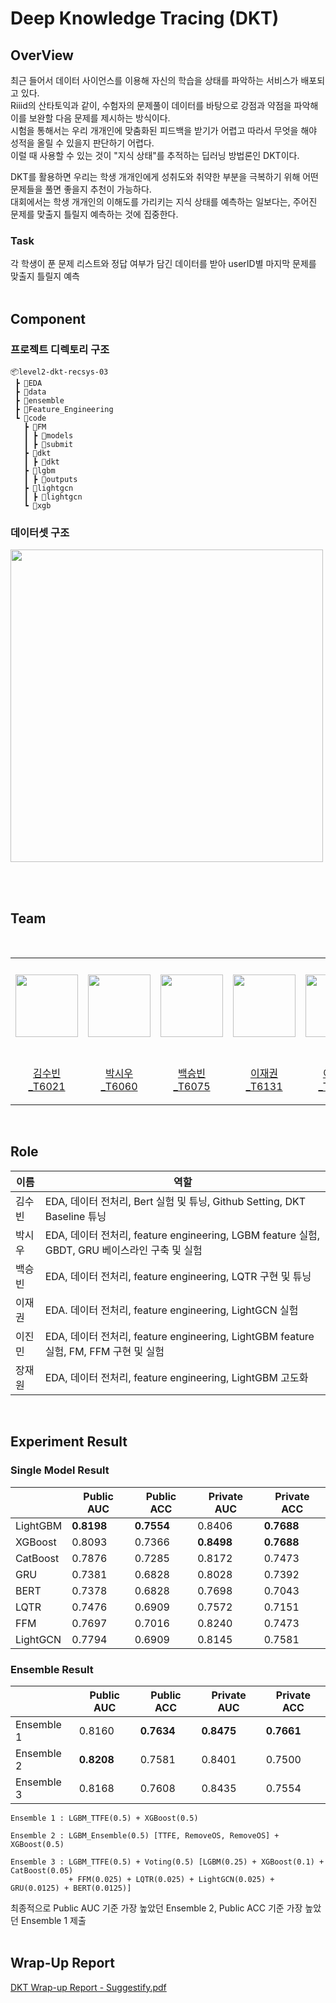 # Deep Knowledge Tracing (DKT)

## OverView
최근 들어서 데이터 사이언스를 이용해 자신의 학습을 상태를 파악하는 서비스가 배포되고 있다.  
Riiid의 산타토익과 같이, 수험자의 문제풀이 데이터를 바탕으로 강점과 약점을 파악해 이를 보완할 다음 문제를 제시하는 방식이다.   
시험을 통해서는 우리 개개인에 맞춤화된 피드백을 받기가 어렵고 따라서 무엇을 해야 성적을 올릴 수 있을지 판단하기 어렵다.   
이럴 때 사용할 수 있는 것이 "지식 상태"를 추적하는 딥러닝 방법론인 DKT이다.  

DKT를 활용하면 우리는 학생 개개인에게 성취도와 취약한 부분을 극복하기 위해 어떤 문제들을 풀면 좋을지 추천이 가능하다.  
대회에서는 학생 개개인의 이해도를 가리키는 지식 상태를 예측하는 일보다는, 주어진 문제를 맞출지 틀릴지 예측하는 것에 집중한다.  

### Task
각 학생이 푼 문제 리스트와 정답 여부가 담긴 데이터를 받아 userID별 마지막 문제를 맞출지 틀릴지 예측
<br><br>

## Component

### 프로젝트 디렉토리 구조 
```
📦level2-dkt-recsys-03
 ┣ 📂EDA
 ┣ 📂data
 ┣ 📂ensemble
 ┣ 📂Feature_Engineering
 ┗ 📂code
   ┣ 📂FM
   ┃ ┣ 📂models
   ┃ ┣ 📂submit
   ┣ 📂dkt
   ┃ ┣ 📂dkt
   ┣ 📂lgbm
   ┃ ┣ 📂outputs
   ┣ 📂lightgcn
   ┃ ┣ 📂lightgcn
   ┗ 📂xgb
```
### 데이터셋 구조

<p align="left"><img src="https://github.com/boostcampaitech6/level2-dkt-recsys-03/assets/43164670/5c9b4041-c426-4ccf-aec0-c6ab664a02f1" width="500"/></p>
<br><br>


## Team
<br>
<table align="left">
  <tr height="155px">
    <td align="center" width="150px">
      <a href="https://github.com/ksb3966"><img src="https://github.com/ksb3966.png" width="100px;" alt=""/></a>
    </td>
    <td align="center" width="150px">
      <a href="https://github.com/SiwooPark00"><img src="https://github.com/SiwooPark00.png" width="100px;" alt=""/></a>
    </td>
    <td align="center" width="150px">
      <a href="https://github.com/arctic890"><img src="https://github.com/arctic890.png" width="100px;" alt=""/></a>
    </td>
    <td align="center" width="150px">
      <a href="https://github.com/JaeGwon-Lee"><img src="https://github.com/JaeGwon-Lee.png" width="100px;" alt=""/></a>
    </td>
    <td align="center" width="150px">
      <a href="https://github.com/jinmin111"><img src="https://github.com/jinmin111.png" width="100px;" alt=""/></a>
    </td>
    <td align="center" width="150px">
      <a href="https://github.com/chris3427"><img src="https://github.com/chris3427.png" width="100px;" alt=""/></a>
    </td>
  </tr>
  <tr height="80px">
    <td align="center" width="150px">
      <a href="https://github.com/ksb3966">김수빈_T6021</a>
    </td>
    <td align="center" width="150px">
      <a href="https://github.com/SiwooPark00">박시우_T6060</a>
    </td>
    <td align="center" width="150px">
      <a href="https://github.com/arctic890">백승빈_T6075</a>
    </td>
    <td align="center" width="150px">
      <a href="https://github.com/JaeGwon-Lee">이재권_T6131</a>
    </td>
    <td align="center" width="150px">
      <a href="https://github.com/jinmin111">이진민_T6139</a>
    </td>
    <td align="center" width="150px">
      <a href="https://github.com/chris3427">장재원_T6149</a>
    </td>
  </tr>
</table>
&nbsp;
<br>

## Role

| 이름 | 역할 |
| --- | --- |
| 김수빈 | EDA, 데이터 전처리, Bert 실험 및 튜닝, Github Setting, DKT Baseline 튜닝  |
| 박시우 | EDA, 데이터 전처리, feature engineering, LGBM feature 실험, GBDT, GRU 베이스라인 구축 및 실험 |
| 백승빈 | EDA, 데이터 전처리, feature engineering, LQTR 구현 및 튜닝 |
| 이재권 | EDA. 데이터 전처리, feature engineering, LightGCN 실험 |
| 이진민 | EDA, 데이터 전처리, feature engineering, LightGBM feature 실험, FM, FFM 구현 및 실험 |
| 장재원 | EDA, 데이터 전처리, feature engineering, LightGBM 고도화 |
<br>

## Experiment Result

### Single Model Result
|  | Public AUC | Public ACC | Private AUC | Private ACC |
| --- | --- | --- | --- | --- |
| LightGBM | **0.8198** | **0.7554** | 0.8406 | **0.7688** |
| XGBoost | 0.8093 | 0.7366 | **0.8498** | **0.7688** |
| CatBoost | 0.7876 | 0.7285 | 0.8172 | 0.7473 |
| GRU | 0.7381 | 0.6828 | 0.8028 | 0.7392 |
| BERT | 0.7378 | 0.6828 | 0.7698 | 0.7043 |
| LQTR | 0.7476 | 0.6909 | 0.7572 | 0.7151 |
| FFM | 0.7697 | 0.7016 | 0.8240 | 0.7473 |
| LightGCN | 0.7794 | 0.6909 | 0.8145 | 0.7581 |

### Ensemble Result
|  | Public AUC | Public ACC | Private AUC | Private ACC |
| --- | --- | --- | --- | --- |
| Ensemble 1 | 0.8160 | **0.7634** | **0.8475** | **0.7661** |
| Ensemble 2 | **0.8208** | 0.7581 | 0.8401 | 0.7500 |
| Ensemble 3 | 0.8168 | 0.7608 | 0.8435 | 0.7554 |

    Ensemble 1 : LGBM_TTFE(0.5) + XGBoost(0.5)
    
    Ensemble 2 : LGBM_Ensemble(0.5) [TTFE, RemoveOS, RemoveOS] + XGBoost(0.5)
    
    Ensemble 3 : LGBM_TTFE(0.5) + Voting(0.5) [LGBM(0.25) + XGBoost(0.1) + CatBoost(0.05) 
                 + FFM(0.025) + LQTR(0.025) + LightGCN(0.025) + GRU(0.0125) + BERT(0.0125)]

최종적으로 Public AUC 기준 가장 높았던 Ensemble 2, Public ACC 기준 가장 높았던 Ensemble 1 제출
<br><br>

## Wrap-Up Report
[DKT Wrap-up Report - Suggestify.pdf](./DKT.Wrap-up.Report.-.Suggestify.pdf)
<br>
